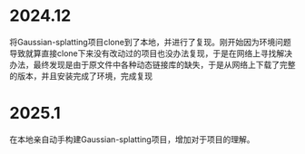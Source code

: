 # 2024.12
将Gaussian-splatting项目clone到了本地，并进行了复现。刚开始因为环境问题导致就算直接clone下来没有改动过的项目也没办法复现，于是在网络上寻找解决办法，最终发现是由于原文件中各种动态链接库的缺失，于是从网络上下载了完整的版本，并且安装完成了环境，完成复现
# 2025.1
在本地亲自动手构建Gaussian-splatting项目，增加对于项目的理解。